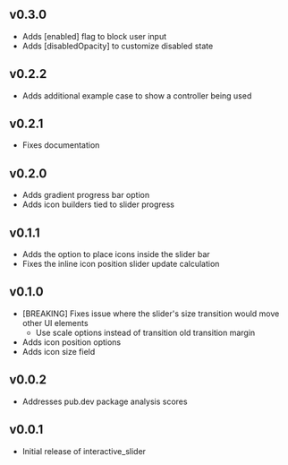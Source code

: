 ## v0.3.0

* Adds [enabled] flag to block user input
* Adds [disabledOpacity] to customize disabled state

## v0.2.2

* Adds additional example case to show a controller being used

## v0.2.1

* Fixes documentation

## v0.2.0

* Adds gradient progress bar option
* Adds icon builders tied to slider progress

## v0.1.1

* Adds the option to place icons inside the slider bar
* Fixes the inline icon position slider update calculation

## v0.1.0

* [BREAKING] Fixes issue where the slider's size transition would move other UI elements
  * Use scale options instead of transition old transition margin
* Adds icon position options
* Adds icon size field

## v0.0.2

* Addresses pub.dev package analysis scores

## v0.0.1

* Initial release of interactive_slider
